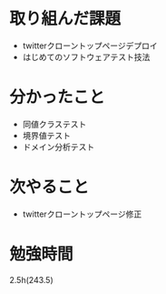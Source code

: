 # 取り組んだ課題

- twitterクローントップページデプロイ
- はじめてのソフトウェアテスト技法

# 分かったこと

- 同値クラステスト
- 境界値テスト
- ドメイン分析テスト

# 次やること

- twitterクローントップページ修正

# 勉強時間
2.5h(243.5)